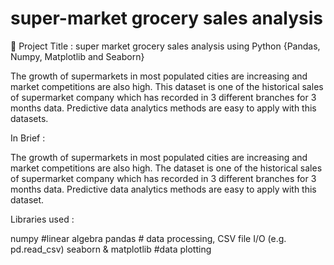# super-market grocery sales analysis

🧩 Project Title : super market grocery sales analysis using Python {Pandas, Numpy, Matplotlib and Seaborn} 

The growth of supermarkets in most populated cities are increasing and market competitions are also high. This dataset is one of the historical sales of supermarket company which has recorded in 3 different branches for 3 months data. Predictive data analytics methods are easy to apply with this datasets.

In Brief :

The growth of supermarkets in most populated cities are increasing and market competitions are also high. The dataset is one of the historical sales of supermarket company which has recorded in 3 different branches for 3 months data. Predictive data analytics methods are easy to apply with this dataset.

Libraries used :

numpy #linear algebra
pandas # data processing, CSV file I/O (e.g. pd.read_csv)
seaborn & matplotlib #data plotting
